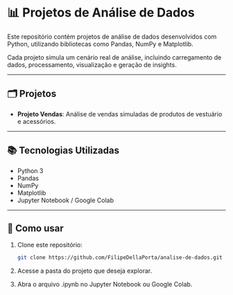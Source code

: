 # 📊 Projetos de Análise de Dados

Este repositório contém projetos de análise de dados desenvolvidos com Python, utilizando bibliotecas como Pandas, NumPy e Matplotlib.

Cada projeto simula um cenário real de análise, incluindo carregamento de dados, processamento, visualização e geração de insights.

---

## 🗂 Projetos

- **Projeto Vendas**: Análise de vendas simuladas de produtos de vestuário e acessórios.

---

## 📚 Tecnologias Utilizadas

- Python 3
- Pandas
- NumPy
- Matplotlib
- Jupyter Notebook / Google Colab

---

## 🚀 Como usar

1. Clone este repositório:
   ```bash
   git clone https://github.com/FilipeDellaPorta/analise-de-dados.git
   
2. Acesse a pasta do projeto que deseja explorar.

3. Abra o arquivo .ipynb no Jupyter Notebook ou Google Colab.
